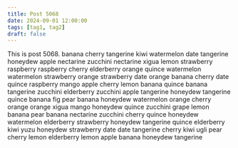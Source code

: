 ```yaml
---
title: Post 5068
date: 2024-09-01 12:00:00
tags: [tag1, tag2]
draft: false
---
```

This is post 5068.
banana
cherry
tangerine
kiwi
watermelon
date
tangerine
honeydew
apple
nectarine
zucchini
nectarine
xigua
lemon
strawberry
raspberry
raspberry
cherry
elderberry
orange
quince
watermelon
watermelon
strawberry
orange
strawberry
date
orange
banana
cherry
date
quince
raspberry
mango
apple
cherry
lemon
banana
quince
banana
tangerine
zucchini
elderberry
zucchini
apple
tangerine
honeydew
tangerine
quince
banana
fig
pear
banana
honeydew
watermelon
orange
cherry
orange
orange
xigua
mango
honeydew
quince
zucchini
grape
lemon
banana
pear
banana
nectarine
zucchini
cherry
quince
honeydew
watermelon
elderberry
strawberry
honeydew
tangerine
quince
elderberry
kiwi
yuzu
honeydew
strawberry
date
date
tangerine
cherry
kiwi
ugli
pear
cherry
lemon
elderberry
lemon
apple
banana
honeydew
tangerine
